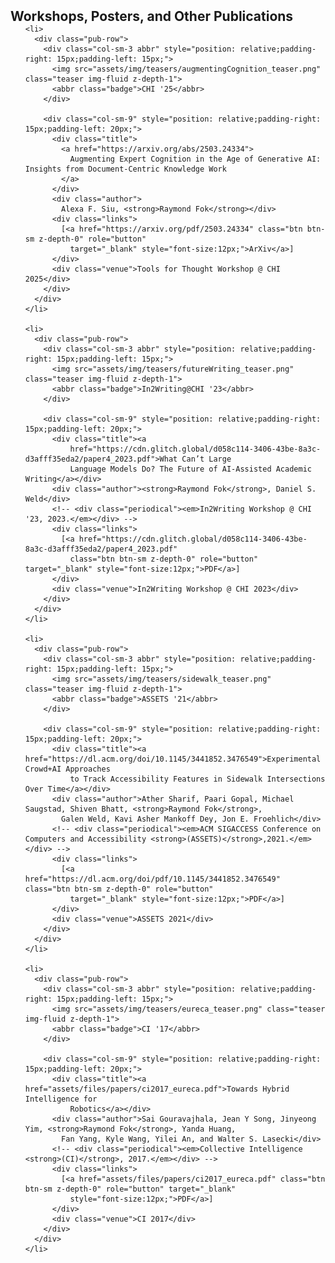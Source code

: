 <h2 id="light-pubs" style="margin: 2px 0px -15px;">Workshops, Posters, and Other Publications</h2>

<div class="publications">
  <ol class="bibliography">

    <li>
      <div class="pub-row">
        <div class="col-sm-3 abbr" style="position: relative;padding-right: 15px;padding-left: 15px;">
          <img src="assets/img/teasers/augmentingCognition_teaser.png" class="teaser img-fluid z-depth-1">
          <abbr class="badge">CHI '25</abbr>
        </div>

        <div class="col-sm-9" style="position: relative;padding-right: 15px;padding-left: 20px;">
          <div class="title">
            <a href="https://arxiv.org/abs/2503.24334">
              Augmenting Expert Cognition in the Age of Generative AI: Insights from Document-Centric Knowledge Work
            </a>
          </div>
          <div class="author">
            Alexa F. Siu, <strong>Raymond Fok</strong></div>
          <div class="links">
            [<a href="https://arxiv.org/pdf/2503.24334" class="btn btn-sm z-depth-0" role="button"
              target="_blank" style="font-size:12px;">ArXiv</a>]
          </div>
          <div class="venue">Tools for Thought Workshop @ CHI 2025</div>
        </div>
      </div>
    </li>

    <li>
      <div class="pub-row">
        <div class="col-sm-3 abbr" style="position: relative;padding-right: 15px;padding-left: 15px;">
          <img src="assets/img/teasers/futureWriting_teaser.png" class="teaser img-fluid z-depth-1">
          <abbr class="badge">In2Writing@CHI '23</abbr>
        </div>

        <div class="col-sm-9" style="position: relative;padding-right: 15px;padding-left: 20px;">
          <div class="title"><a
              href="https://cdn.glitch.global/d058c114-3406-43be-8a3c-d3afff35eda2/paper4_2023.pdf">What Can’t Large
              Language Models Do? The Future of AI-Assisted Academic Writing</a></div>
          <div class="author"><strong>Raymond Fok</strong>, Daniel S. Weld</div>
          <!-- <div class="periodical"><em>In2Writing Workshop @ CHI '23, 2023.</em></div> -->
          <div class="links">
            [<a href="https://cdn.glitch.global/d058c114-3406-43be-8a3c-d3afff35eda2/paper4_2023.pdf"
              class="btn btn-sm z-depth-0" role="button" target="_blank" style="font-size:12px;">PDF</a>]
          </div>
          <div class="venue">In2Writing Workshop @ CHI 2023</div>
        </div>
      </div>
    </li>

    <li>
      <div class="pub-row">
        <div class="col-sm-3 abbr" style="position: relative;padding-right: 15px;padding-left: 15px;">
          <img src="assets/img/teasers/sidewalk_teaser.png" class="teaser img-fluid z-depth-1">
          <abbr class="badge">ASSETS '21</abbr>
        </div>

        <div class="col-sm-9" style="position: relative;padding-right: 15px;padding-left: 20px;">
          <div class="title"><a href="https://dl.acm.org/doi/10.1145/3441852.3476549">Experimental Crowd+AI Approaches
              to Track Accessibility Features in Sidewalk Intersections Over Time</a></div>
          <div class="author">Ather Sharif, Paari Gopal, Michael Saugstad, Shiven Bhatt, <strong>Raymond Fok</strong>,
            Galen Weld, Kavi Asher Mankoff Dey, Jon E. Froehlich</div>
          <!-- <div class="periodical"><em>ACM SIGACCESS Conference on Computers and Accessibility <strong>(ASSETS)</strong>,2021.</em></div> -->
          <div class="links">
            [<a href="https://dl.acm.org/doi/pdf/10.1145/3441852.3476549" class="btn btn-sm z-depth-0" role="button"
              target="_blank" style="font-size:12px;">PDF</a>]
          </div>
          <div class="venue">ASSETS 2021</div>
        </div>
      </div>
    </li>

    <li>
      <div class="pub-row">
        <div class="col-sm-3 abbr" style="position: relative;padding-right: 15px;padding-left: 15px;">
          <img src="assets/img/teasers/eureca_teaser.png" class="teaser img-fluid z-depth-1">
          <abbr class="badge">CI '17</abbr>
        </div>

        <div class="col-sm-9" style="position: relative;padding-right: 15px;padding-left: 20px;">
          <div class="title"><a href="assets/files/papers/ci2017_eureca.pdf">Towards Hybrid Intelligence for
              Robotics</a></div>
          <div class="author">Sai Gouravajhala, Jean Y Song, Jinyeong Yim, <strong>Raymond Fok</strong>, Yanda Huang,
            Fan Yang, Kyle Wang, Yilei An, and Walter S. Lasecki</div>
          <!-- <div class="periodical"><em>Collective Intelligence <strong>(CI)</strong>, 2017.</em></div> -->
          <div class="links">
            [<a href="assets/files/papers/ci2017_eureca.pdf" class="btn btn-sm z-depth-0" role="button" target="_blank"
              style="font-size:12px;">PDF</a>]
          </div>
          <div class="venue">CI 2017</div>
        </div>
      </div>
    </li>

  </ol>
</div>
